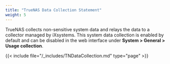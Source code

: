 ```yaml
---
title: "TrueNAS Data Collection Statement"
weight: 5
---
```


TrueNAS collects non-sensitive system data and relays the data to a collector managed by iXsystems.
This system data collection is enabled by default and can be disabled in the web interface under **System > General > Usage collection**.

{{< include file="/_includes/TNDataCollection.md" type="page" >}}
